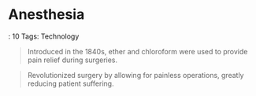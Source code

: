 # Anesthesia

: 10
Tags: Technology

> Introduced in the 1840s, ether and chloroform were used to provide pain relief during surgeries.
> 

> Revolutionized surgery by allowing for painless operations, greatly reducing patient suffering.
>